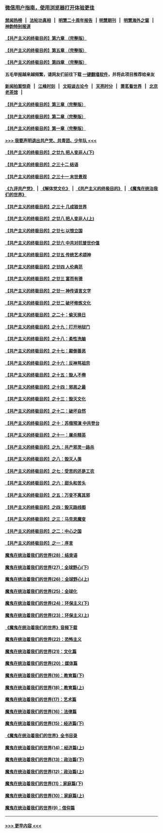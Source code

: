 ### [微信用户指南，使用浏览器打开体验更佳](https://github.com/gfw-breaker/banned-news1/blob/master/indexes/wechat-guide.md?t=0)
#### [禁闻热榜](热点新闻.md?t=0)  &nbsp;&nbsp;|&nbsp;&nbsp; [法轮功真相](https://github.com/gfw-breaker/truth/blob/master/README.md?t=0) &nbsp;&nbsp;|&nbsp;&nbsp; [明慧二十周年报告](https://github.com/gfw-breaker/mh-reports/blob/master/README.md?t=0) &nbsp;&nbsp;|&nbsp;&nbsp;[明慧期刊](https://github.com/gfw-breaker/mh-qikan) &nbsp;&nbsp;|&nbsp;&nbsp; [明慧海外之窗](https://github.com/gfw-breaker/mh-news/blob/master/README.md?t=0) &nbsp;&nbsp;|&nbsp;&nbsp; [神韵特别报道](https://github.com/gfw-breaker/mh-news/blob/master/shenyun.md?t=0)
#### [【共产主义的终极目的】第六章 （完整版）](../pages/nsc422/n11428913.md?t=02160322) 
#### [【共产主义的终极目的】第五章 （完整版）](../pages/nsc422/n11428912.md?t=02160322) 
#### [【共产主义的终极目的】第四章 （完整版）](../pages/nsc422/n11428907.md?t=02160322) 
#### 五毛举报越来越频繁，请网友们前往下载 [一键翻墙软件](https://github.com/gfw-breaker/ssr-accounts)，并将此项目推荐给亲友
#### [新闻拍案惊奇](https://github.com/gfw-breaker/banned-news1/blob/master/pages/link4.md) &nbsp;&nbsp;|&nbsp;&nbsp; [江峰时刻](https://github.com/gfw-breaker/banned-news1/blob/master/pages/link4.md) &nbsp;&nbsp;|&nbsp;&nbsp; [文昭谈古论今](https://github.com/gfw-breaker/banned-news1/blob/master/pages/link4.md) &nbsp;&nbsp;|&nbsp;&nbsp; [天亮时分](https://github.com/gfw-breaker/banned-news1/blob/master/pages/link4.md) &nbsp;&nbsp;|&nbsp;&nbsp; [萧茗看世界](https://github.com/gfw-breaker/banned-news1/blob/master/pages/link4.md) &nbsp;&nbsp;|&nbsp;&nbsp; [北京老茶馆](https://github.com/gfw-breaker/banned-news1/blob/master/pages/link4.md) &nbsp;&nbsp;|&nbsp;&nbsp; 
#### [【共产主义的终极目的】第三章（完整版）](../pages/nsc422/n11428848.md?t=02160322) 
#### [【共产主义的终极目的】第二章（完整版）](../pages/nsc422/n11428831.md?t=02160322) 
#### [【共产主义的终极目的】第一章（完整版）](../pages/nsc422/n11417651.md?t=02160322) 
#### [>>> 我要声明退出共产党、共青团、少年队 <<<](https://github.com/begood0513/goodnews/blob/master/quit/letter.md) 
#### [【共产主义的终极目的】之廿九 把人变非人(下)](../pages/nsc422/n11344140.md?t=02160322) 
#### [【共产主义的终极目的】之三十二 结语](../pages/nsc422/n11360535.md?t=02160322) 
#### [【共产主义的终极目的】之三十一 末世景观](../pages/nsc422/n11351129.md?t=02160322) 
#### [《九评共产党》](https://github.com/begood0513/9ping.md/blob/master/README.md) &nbsp;|&nbsp; [《解体党文化》](../../../../jtdwh.md/blob/master/README.md)  &nbsp;|&nbsp; [《共产主义的终极目的》](../../../../gczydzjmd.md/blob/master/README.md) &nbsp;|&nbsp; [《魔鬼在统治我们的世界》](../../../../mgztzwmdsj.md/blob/master/README.md) 
#### [【共产主义的终极目的】之三十 几成狼世界](../pages/nsc422/n11348280.md?t=02160322) 
#### [【共产主义的终极目的】之廿八 把人变非人(上)](../pages/nsc422/n11340492.md?t=02160322) 
#### [【共产主义的终极目的】之廿七 以恨立国](../pages/nsc422/n11336944.md?t=02160322) 
#### [【共产主义的终极目的】之廿六 中共对抗普世价值](../pages/nsc422/n11324785.md?t=02160322) 
#### [【共产主义的终极目的】之廿五 传统艺术颂神](../pages/nsc422/n11296396.md?t=02160322) 
#### [【共产主义的终极目的】之廿四 人伦典范](../pages/nsc422/n11296397.md?t=02160322) 
#### [【共产主义的终极目的】之廿三 富而有德](../pages/nsc422/n11283598.md?t=02160322) 
#### [【共产主义的终极目的】之廿一 神传语言文字](../pages/nsc422/n11263265.md?t=02160322) 
#### [【共产主义的终极目的】之廿二 破坏修炼文化](../pages/nsc422/n11245728.md?t=02160322) 
#### [【共产主义的终极目的】之二十：偷天换日](../pages/nsc422/n11238846.md?t=02160322) 
#### [【共产主义的终极目的】之十九：打开地狱门](../pages/nsc422/n11206376.md?t=02160322) 
#### [【共产主义的终极目的】之十八：柔性洗脑](../pages/nsc422/n11199994.md?t=02160322) 
#### [【共产主义的终极目的】之十七：颠倒善恶](../pages/nsc422/n11179782.md?t=02160322) 
#### [【共产主义的终极目的】之十六：反神骂祖宗](../pages/nsc422/n11166798.md?t=02160322) 
#### [【共产主义的终极目的】之十五：毁人不倦](../pages/nsc422/n11166792.md?t=02160322) 
#### [【共产主义的终极目的】之十四：邪恶之最](../pages/nsc422/n11150249.md?t=02160322) 
#### [【共产主义的终极目的】之十三：毁灭文化](../pages/nsc422/n11135227.md?t=02160322) 
#### [【共产主义的终极目的】之十二：破坏自然](../pages/nsc422/n11135214.md?t=02160322) 
#### [【共产主义的终极目的】之十：苏俄预演 中共登台](../pages/nsc422/n11118424.md?t=02160322) 
#### [【共产主义的终极目的】之十一：屠杀精英](../pages/nsc422/n11118442.md?t=02160322) 
#### [【共产主义的终极目的】之九：共产邪灵一路杀](../pages/nsc422/n11114139.md?t=02160322) 
#### [【共产主义的终极目的】之八：毁灭人类](../pages/nsc422/n11108503.md?t=02160322) 
#### [【共产主义的终极目的】之七：受苦的还是工农](../pages/nsc422/n11101809.md?t=02160322) 
#### [【共产主义的终极目的】之六：甜头和苦头](../pages/nsc422/n11096971.md?t=02160322) 
#### [【共产主义的终极目的】之五：万变不离其邪](../pages/nsc422/n11091285.md?t=02160322) 
#### [【共产主义的终极目的】之四：毁灭路线图](../pages/nsc422/n11086284.md?t=02160322) 
#### [【共产主义的终极目的】之三：马克思魔变](../pages/nsc422/n11061941.md?t=02160322) 
#### [【共产主义的终极目的】之二：中心之国](../pages/nsc422/n11047728.md?t=02160322) 
#### [【共产主义的终极目的】之一：序言](../pages/nsc422/n11086077.md?t=02160322) 
#### [魔鬼在统治着我们的世界(28)：结束语](../pages/nsc422/n10936246.md?t=02160322) 
#### [魔鬼在统治着我们的世界(27)：全球野心(下)](../pages/nsc422/n10928319.md?t=02160322) 
#### [魔鬼在统治着我们的世界(26)：全球野心(上)](../pages/nsc422/n10900318.md?t=02160322) 
#### [魔鬼在统治着我们的世界(25)：全球化](../pages/nsc422/n10788205.md?t=02160322) 
#### [魔鬼在统治着我们的世界(24)：环保主义(下)](../pages/nsc422/n10695307.md?t=02160322) 
#### [魔鬼在统治着我们的世界(23)：环保主义(上)](../pages/nsc422/n10688613.md?t=02160322) 
#### [《魔鬼在统治着我们的世界》音频下载](../pages/nsc422/n10635553.md?t=02160322) 
#### [魔鬼在统治着我们的世界(22)：恐怖主义](../pages/nsc422/n10614727.md?t=02160322) 
#### [魔鬼在统治着我们的世界(21)：文化篇](../pages/nsc422/n10597706.md?t=02160322) 
#### [魔鬼在统治着我们的世界(20)：媒体篇](../pages/nsc422/n10586579.md?t=02160322) 
#### [魔鬼在统治着我们的世界(19)：教育篇(下)](../pages/nsc422/n10564808.md?t=02160322) 
#### [魔鬼在统治着我们的世界(18)：教育篇(上)](../pages/nsc422/n10526970.md?t=02160322) 
#### [魔鬼在统治着我们的世界(17)：艺术篇](../pages/nsc422/n10499093.md?t=02160322) 
#### [魔鬼在统治着我们的世界(16)：法律篇](../pages/nsc422/n10485969.md?t=02160322) 
#### [魔鬼在统治着我们的世界(15)：经济篇(下)](../pages/nsc422/n10469975.md?t=02160322) 
#### [《魔鬼在统治着我们的世界》全书目录](../pages/nsc422/n10464261.md?t=02160322) 
#### [魔鬼在统治着我们的世界(14)：经济篇(上)](../pages/nsc422/n10457370.md?t=02160322) 
#### [魔鬼在统治着我们的世界(13)：政治篇(下)](../pages/nsc422/n10448270.md?t=02160322) 
#### [魔鬼在统治着我们的世界(12)：政治篇(上)](../pages/nsc422/n10444576.md?t=02160322) 
#### [魔鬼在统治着我们的世界(11)：家庭篇(下)](../pages/nsc422/n10440961.md?t=02160322) 
#### [魔鬼在统治着我们的世界(10)：家庭篇(上)](../pages/nsc422/n10435448.md?t=02160322) 
#### [魔鬼在统治着我们的世界(9)：信仰篇](../pages/nsc422/n10432159.md?t=02160322) 

----
#### [ >>> 更早内容 <<< ](../indexes/nsc422-earlier.md)
